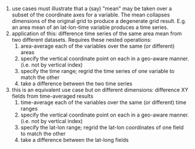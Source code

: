1.  use cases must illustrate that a (say) "mean" may be taken over a
    subset of the coordinate axes for a variable. The mean collapses
    dimensions of the original grid to produce a degenerate grid result.
    E.g. an area mean of an lat-lon-time variable produces a time
    series.
2.  application of this: difference time series of the same area mean
    from two different datasets. Requires these nested operations:
    1.  area-average each of the variables over the same (or different)
        areas
    2.  specify the vertical coordinate point on each in a geo-aware
        manner. (i.e. not by vertical index)
    3.  specify the time range; regrid the time series of one variable
        to match the other
    4.  take a difference between the two time series
3.  this is an equivalent use case but on different dimensions:
    difference XY fields from time-averaged results
    1.  time-average each of the variables over the same (or different)
        time ranges
    2.  specify the vertical coordinate point on each in a geo-aware
        manner. (i.e. not by vertical index)
    3.  specify the lat-lon range; regrid the lat-lon coordinates of one
        field to match the other
    4.  take a difference between the lat-long fields
